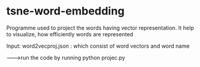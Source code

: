 # tsne-word-embedding
Programme used to project the words having vector representation. It help to visualize, how efficiently words are represented

Input:
  word2vecproj.json : which consist of word vectors and word name
  
  
  --->run the code by running python projec.py

